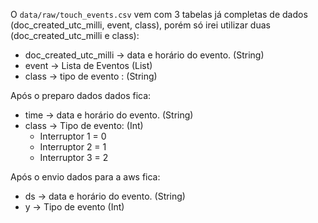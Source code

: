 O `data/raw/touch_events.csv` vem com 3 tabelas já completas de dados (doc_created_utc_milli, event, class), porém só irei utilizar duas (doc_created_utc_milli e class):

* doc_created_utc_milli -> data e horário do evento. (String)
* event -> Lista de Eventos (List<Float>)
* class -> tipo de evento : (String)

Após o preparo dados dados fica:
* time -> data e horário do evento. (String)
* class -> Tipo de evento: (Int)
	- Interruptor 1 = 0
	- Interruptor 2 = 1
	- Interruptor 3 = 2

Após o envio dados para a aws fica:
* ds -> data e horário do evento. (String)
* y -> Tipo de evento (Int)